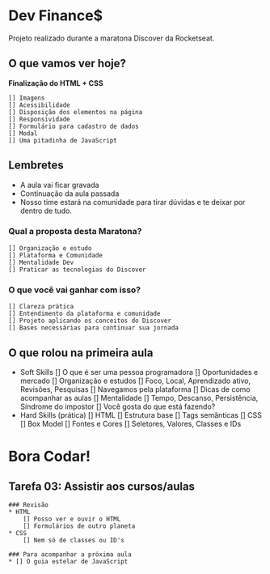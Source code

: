 # Dev Finance$
Projeto realizado durante a maratona Discover da Rocketseat.


## O que vamos ver hoje?

__Finalização do HTML + CSS__

	[] Imagens
	[] Acessibilidade
	[] Disposição dos elementos na página
	[] Responsividade
	[] Formulário para cadastro de dados
	[] Modal
	[] Uma pitadinha de JavaScript

## Lembretes
* A aula vai ficar gravada
* Continuação da aula passada
* Nosso time estará na comunidade para tirar dúvidas e 
te deixar por dentro de tudo.


### Qual a proposta desta Maratona?
	[] Organização e estudo
	[] Plataforma e Comunidade
	[] Mentalidade Dev
	[] Praticar as tecnologias do Discover

### O que você vai ganhar com isso?
	[] Clareza prática
	[] Entendimento da plataforma e comunidade 
	[] Projeto aplicando os conceitos do Discover
	[] Bases necessárias para continuar sua jornada
	

## O que rolou na primeira aula

* Soft Skills
[] O que é ser uma pessoa programadora
[] Oportunidades e mercado
[] Organização e estudos
[] Foco, Local, Aprendizado ativo, Revisões, Pesquisas
[] Navegamos pela plataforma
[] Dicas de como acompanhar as aulas
[] Mentalidade
[] Tempo, Descanso, Persistência, Síndrome do impostor
[] Você gosta do que está fazendo?
* Hard Skills (prática)
[] HTML
[] Estrutura base
[] Tags semânticas
[] CSS
[] Box Model
[] Fontes e Cores
[] Seletores, Valores, Classes e IDs



# Bora Codar!


## Tarefa 03: Assistir aos cursos/aulas
	### Revisão
	* HTML
		[] Posso ver e ouvir o HTML
		[] Formulários de outro planeta
	* CSS
		[] Nem só de classes ou ID's
		
	### Para acompanhar a próxima aula
	* [] O guia estelar de JavaScript
